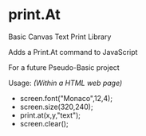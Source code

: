 # print.At

Basic Canvas Text Print Library

Adds a Print.At command to JavaScript

For a future Pseudo-Basic project

Usage:
*(Within a HTML web page)*

* screen.font("Monaco",12,4);
* screen.size(320,240);
* print.at(x,y,"text");
* screen.clear();
